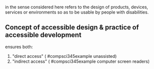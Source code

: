in the sense considered here refers to the design of products, devices, services or environments so as to be usable by people with disabilities. 
## Concept of accessible design & practice of accessible development 
ensures both:
1. "direct access" ( #compsci345example unassisted)
2. "indirect access" ( #compsci345example computer screen readers)